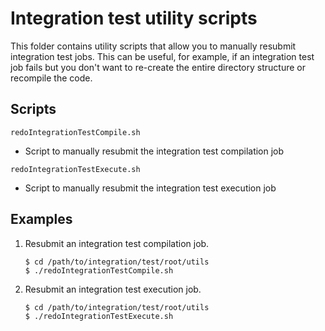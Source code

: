 # Integration test utility scripts

This folder contains utility scripts that allow you to manually resubmit integration test jobs.  This can be useful, for example, if an integration test job fails but you don't want to re-create the entire directory structure or recompile the code.

## Scripts

`redoIntegrationTestCompile.sh`

  - Script to manually resubmit the integration test compilation job
  
  
`redoIntegrationTestExecute.sh`

  - Script to manually resubmit the integration test execution job
  
  
## Examples

1. Resubmit an integration test compilation job.

   ```console
   $ cd /path/to/integration/test/root/utils
   $ ./redoIntegrationTestCompile.sh
   ```

2. Resubmit an integration test execution job.

   ```console
   $ cd /path/to/integration/test/root/utils
   $ ./redoIntegrationTestExecute.sh
   ```

